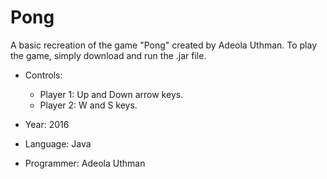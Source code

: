 # Pong
A basic recreation of the game "Pong" created by Adeola Uthman. To play the game, simply download and run the .jar file.

- Controls: 
  - Player 1: Up and Down arrow keys.
  - Player 2: W and S keys.

- Year: 2016
- Language: Java
- Programmer: Adeola Uthman
